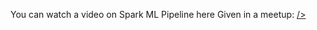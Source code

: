 You can watch a video on Spark ML Pipeline here Given in a meetup:
<a href="http://www.youtube.com/watch?v=em7ztRTYjR4"
target="ML Learning Pipeline in SPARK">
/></a>

